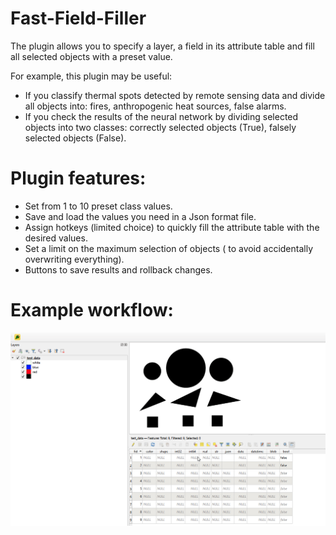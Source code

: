 # Fast-Field-Filler
 
The plugin allows you to specify a layer, a field in its attribute table and fill all selected objects with a preset value.
 
For example, this plugin may be useful:
- If you classify thermal spots detected by remote sensing data and divide all objects into: fires, anthropogenic heat sources, false alarms.
- If you check the results of the neural network by dividing selected objects into two classes: correctly selected objects (True), falsely selected objects (False).

# Plugin features:
- Set from 1 to 10 preset class values.
- Save and load the values you need in a Json format file.
- Assign hotkeys (limited choice) to quickly fill the attribute table with the desired values.
- Set a limit on the maximum selection of objects ( to avoid accidentally overwriting everything).
- Buttons to save results and rollback changes.

# Example workflow:
![Example workflow](https://raw.githubusercontent.com/MrChebur/Fast-Field-Filler/cc74210b4dd34a49fceaaa0bade4d97984bb8540/examples/Plugin%20work%20example.gif)
